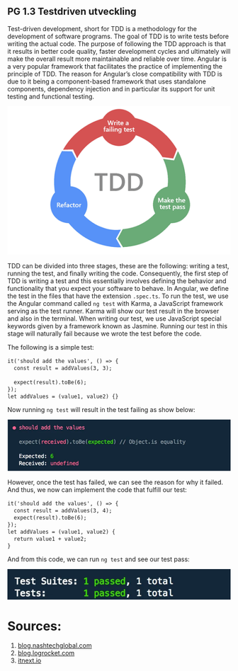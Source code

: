 ## PG 1.3 Testdriven utveckling
Test-driven development, short for TDD is a methodology for the development of software programs. The goal of TDD is to write tests before writing the actual code. The purpose of following the TDD approach is that it results in better code quality, faster development cycles and ultimately will make the overall result more maintainable and reliable over time. 
Angular is a very popular framework that facilitates the practice of implementing the principle of TDD. The reason for Angular’s close compatibility with TDD is due to it being a component-based framework that uses standalone components, dependency injection and in particular its support for unit testing and functional testing. 

<p align = "center">
    <img src="../assets/TDD.png">
</p>  

TDD can be divided into three stages, these are the following: writing a test, running the test, and finally writing the code. Consequently, the first step of TDD is writing a test and this essentially involves defining the behavior and functionality that you expect your software to behave.  In Angular, we define the test in the files that have the extension ```.spec.ts```. To run the test, we use the Angular command called ```ng test``` with Karma, a JavaScript framework serving as the test runner. Karma will show our test result in the browser and also in the terminal. When writing our test, we use JavaScript special keywords given by a framework known as Jasmine. Running our test in this stage will naturally fail because we wrote the test before the code.

The following is a simple test:

``` 
it('should add the values', () => {
  const result = addValues(3, 3);
  
  expect(result).toBe(6);
});
let addValues = (value1, value2) {}
```

Now running ```ng test``` will result in the test failing as show below:

<p align = "center">
    <img src="../assets/ngTest-1.png">
</p>  

However, once the test has failed, we can see the reason for why it failed. And thus, we now can implement the code that fulfill our test:

```
it('should add the values', () => {
  const result = addValues(3, 4);
  expect(result).toBe(6);
});
let addValues = (value1, value2) {
  return value1 + value2;
}
```

And from this code, we can run ```ng test``` and see our test pass:

<p align = "center">
    <img src="../assets/ngTest-2.png">
</p>  

# **Sources**:  

1. [blog.nashtechglobal.com](https://blog.nashtechglobal.com/unit-testing-and-test-driven-developement/)
2. [blog.logrocket.com](https://blog.logrocket.com/angular-unit-testing-tutorial/)
3. [itnext.io](https://itnext.io/test-driven-development-in-an-angular-world-92c0c42a54d0)

